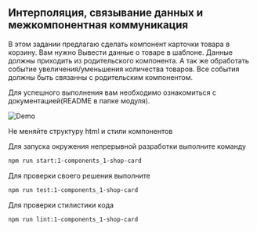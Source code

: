 ## Интерполяция, связывание данных и межкомпонентная коммуникация

  В этом задании предлагаю сделать компонент карточки товара в корзину. Вам нужно Вывести данные о товаре в шаблоне.
  Данные должны приходить из родительского компонента. А так же обработать событие увеличения/уменьшения количества товаров.
  Все события должны быть связанны с родительским компонентом.

  Для успешного выполнения  вам необходимо ознакомиться с документацией(README в папке модуля).

  ![Demo](assets/images/demo.png)

  Не меняйте структуру html и стили компонентов

  Для запуска окружения непрерывной разработки выполните команду

  ```bash
  npm run start:1-components_1-shop-card
  ```

  Для проверки своего решения выполните

  ```bash
  npm run test:1-components_1-shop-card
  ```

  Для проверки стилистики кода

  ```bash
  npm run lint:1-components_1-shop-card
  ```
